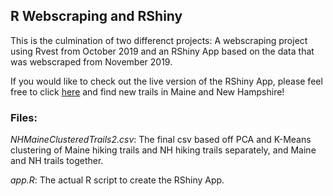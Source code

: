 ## R Webscraping and RShiny

This is the culmination of two differenct projects: A webscraping project using Rvest from October 2019 and an RShiny App based on the data that was webscraped from November 2019.

If you would like to check out the live version of the RShiny App, please feel free to click [here](https://jordanmyerowitz.shinyapps.io/RShinyAllTrails/) and find new trails in Maine and New Hampshire!

### Files:

*NHMaineClusteredTrails2.csv*: The final csv based off PCA and K-Means clustering of Maine hiking trails and NH hiking trails separately, and Maine and NH trails together.

*app.R*: The actual R script to create the RShiny App.



